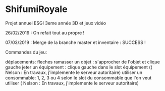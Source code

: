 # ShifumiRoyale
Projet annuel ESGI 3eme année 3D et jeux vidéo

26/02/2019 : On refait tout au propre !

07/03/2019 : Merge de la branche master et inventaire : SUCCESS !

Commandes du jeu:

déplacements: fleches 
ramasser un objet : s'approcher de l'objet et clique gauche 
jeter un équipement : clique gauche dans le slot équipement (( Nelson : En travaux, j'implemente le serveur autoritaire)
utiliser un consommable: 1, 2, 3 ou 4 selon le slot du consommable que l'on veut utiliser ( Nelson : En travaux, j'implemente le serveur autoritaire)
